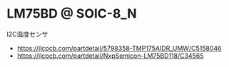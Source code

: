 
# LM75BD @ SOIC-8_N

I2C温度センサ

 - https://jlcpcb.com/partdetail/5798358-TMP175AIDR_UMW/C5158046
 - https://jlcpcb.com/partdetail/NxpSemicon-LM75BD118/C34565





